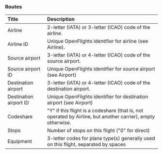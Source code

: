 ### Routes

| Title                  | Description                                                                                                 |
| :--------------------- | :---------------------------------------------------------------------------------------------------------- |
| Airline                | 2-letter (IATA) or 3-letter (ICAO) code of the airline.                                                     |
| Airline ID             | Unique OpenFlights identifier for airline (see Airline).                                                    |
| Source airport         | 3-letter (IATA) or 4-letter (ICAO) code of the source airport.                                              |
| Source airport ID      | Unique OpenFlights identifier for source airport (see Airport)                                              |
| Destination airport    | 3-letter (IATA) or 4-letter (ICAO) code of the destination airport.                                         |
| Destination airport ID | Unique OpenFlights identifier for destination airport (see Airport)                                         |
| Codeshare              | "Y" if this flight is a codeshare (that is, not operated by Airline, but another carrier), empty otherwise. |
| Stops                  | Number of stops on this flight ("0" for direct)                                                             |
| Equipment              | 3-letter codes for plane type(s) generally used on this flight, separated by spaces                         |
